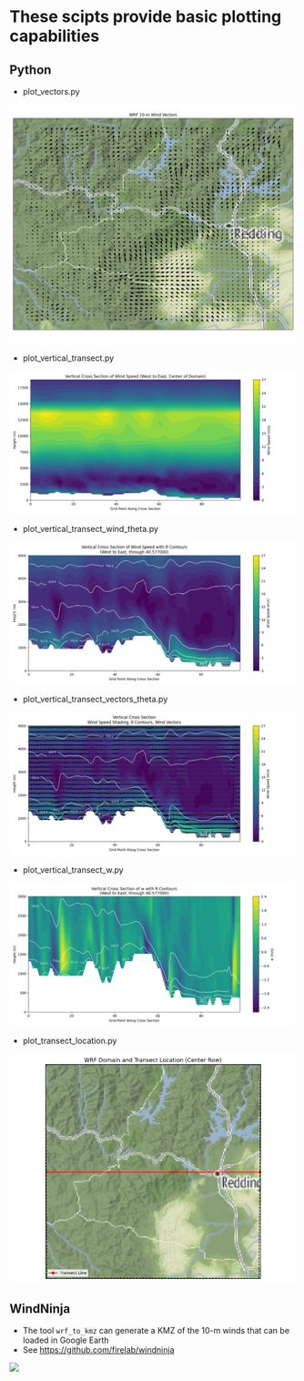 These scipts provide basic plotting capabilities
===
## Python
- plot_vectors.py

<img src="images/vectors.png" />

- plot_vertical_transect.py

<img src="images/wind_vertical_transect.png" />

- plot_vertical_transect_wind_theta.py

<img src="images/vertical_crosssection_windspeed_theta.png" />

- plot_vertical_transect_vectors_theta.py

<img src="images/wind_transect_wind_vectors_theta.png" />

- plot_vertical_transect_w.py

<img src="images/w_vertical_transect_with_theta.png" />

- plot_transect_location.py

<img src="images/transect_location.png" />

## WindNinja 
- The tool `wrf_to_kmz` can generate a KMZ of the 10-m winds that can be loaded in Google Earth
- See https://github.com/firelab/windninja

<img src="images/wrf2kmz.png" />
